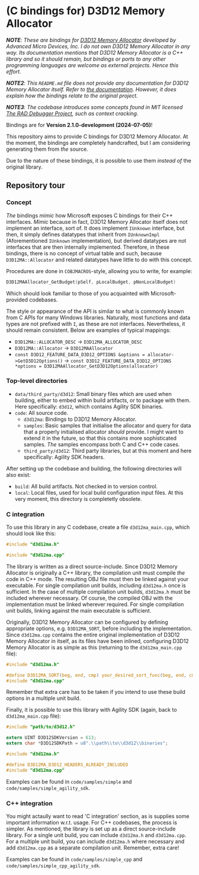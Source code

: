 # (C bindings for) D3D12 Memory Allocator

_**NOTE**: These are bindings for [D3D12 Memory Allocator](https://github.com/GPUOpen-LibrariesAndSDKs/D3D12MemoryAllocator)
developed by Advanced Micro Devices, Inc. I do not own D3D12 Memory Allocator
in any way. Its documentation mentions that D3D12 Memory Allocator is a C++
library and so it should remain, but bindings or ports to any other programming
languages are welcome as external projects. Hence this effort._

_**NOTE2**: This `README.md` file does not provide any documentation for D3D12
Memory Allocator itself. Refer to [the documentation](https://gpuopen-librariesandsdks.github.io/D3D12MemoryAllocator/html/).
However, it does explain how the bindings relate to the original project._

_**NOTE3**: The codebase introduces some concepts found in MIT licensed
[The RAD Debugger Project](https://github.com/EpicGamesExt/raddebugger), such
as context cracking._

Bindings are for **Version 2.1.0-development (2024-07-05)**!

This repository aims to provide C bindings for D3D12 Memory Allocator. At the
moment, the bindings are completely handcrafted, but I am considering
generating them from _the_ source.

Due to the nature of these bindings, it is possible to use them _instead of_
the original library.

## Repository tour

### Concept

_The_ bindings _mimic_ how Microsoft exposes C bindings for their C++ interfaces.
_Mimic_ because in fact, D3D12 Memory Allocator itself does not implement an
interface, sort of. It does implement `IUnknown` interface, but then, it
simply defines datatypes that inherit from `IUnknownImpl` (Aforementioned
`IUnknown` implementation), but derived datatypes are not interfaces that are
then internally implemented. Therefore, in these bindings, there is no concept
of virtual table and such, because `D3D12MA::Allocator` and related datatypes
have little to do with this concept.

Procedures are done in `COBJMACROS`-style, allowing you to write, for example:
```c
D3D12MAAllocator_GetBudget(pSelf, pLocalBudget, pNonLocalBudget)
```
Which should look familiar to those of you acquainted with Microsoft-provided
codebases.

The style or appearance of the API is similar to what is commonly known from C
APIs for many Windows libraries. Naturally, most functions and data types are
not prefixed with `I`, as these are not interfaces. Nevertheless, it should
remain consistent. Below are examples of typical mappings:
- `D3D12MA::ALLOCATOR_DESC` → `D3D12MA_ALLOCATOR_DESC`
- `D3D12MA::Allocator` → `D3D12MAAllocator`
- `const D3D12_FEATURE_DATA_D3D12_OPTIONS &options = allocator->GetD3D12Options()` → `const D3D12_FEATURE_DATA_D3D12_OPTIONS *options = D3D12MAAllocator_GetD3D12Options(allocator)`

### Top-level directories

- `data/third_party/d3d12`: Small binary files which are used when building,
  either to embed within build artifacts, or to package with them. Here
  specifically: `d3d12`, which contains Agility SDK binaries.
- `code`: All source code.
  - `d3d12ma`: Bindings to D3D12 Memory Allocator.
  - `samples`: Basic samples that initialise the allocator and query for data
    that a properly initialised allocator _should_ provide. I might want to
    extend it in the future, so that this contains more sophisticated samples.
    _The_ samples encompass both C and C++ code cases.
  - `third_party/d3d12`: Third party libraries, but at this moment and here
    specifically: Agility SDK headers.

After setting up the codebase and building, the following directories will
also exist:

- `build`: All build artifacts. Not checked in to version control.
- `local`: Local files, used for local build configuration input files.
  At this very moment, this directory is completetly obsolete.

### C integration

To use this library in any C codebase, create a file `d3d12ma_main.cpp`, which
should look like this:
```c
#include "d3d12ma.h"

#include "d3d12ma.cpp"
```
The library is written as a direct source-include. Since D3D12 Memory Allocator
is originally a C++ library, the compilation unit must compile _the_ code in
C++ mode. The resulting OBJ file must then be linked against your executable.
For single compilation unit builds, including `d3d12ma.h` once is sufficient.
In the case of multiple compilation unit builds, `d3d12ma.h` must be included
wherever necessary. Of course, the compiled OBJ with the implementation must be
linked wherever required. For single compilation unit builds, linking against
the main executable is sufficient.

Originally, D3D12 Memory Allocator can be configured by defining appropriate
options, e.g. `D3D12MA_SORT`, before including the implementation. Since
`d3d12ma.cpp` contains the entire original implementation of D3D12 Memory
Allocator in itself, as its files have been inlined, configuring D3D12 Memory
Allocator is as simple as this (returning to the `d3d12ma_main.cpp` file):
```c
#include "d3d12ma.h"

#define D3D12MA_SORT(beg, end, cmp) your_desired_sort_func(beg, end, cmp)
#include "d3d12ma.cpp"
```
Remember that extra care has to be taken if you intend to use these build
options in a multiple unit build.

Finally, it is possible to use this library with Agility SDK (again, back to
`d3d12ma_main.cpp` file):
```c
#include "path/to/d3d12.h"

extern UINT D3D12SDKVersion = 613;
extern char *D3D12SDKPath = u8".\\path\\to\\d3d12\\binaries";

#include "d3d12ma.h"

#define D3D12MA_D3D12_HEADERS_ALREADY_INCLUDED
#include "d3d12ma.cpp"
```
Examples can be found in `code/samples/simple` and
`code/samples/simple_agility_sdk`.

### C++ integration

You might actaully want to read 'C integration' section, as is supplies some
important information w.r.t. usage. For C++ codebases, the process is simpler.
As mentioned, the library is set up as a direct source-include library. For a
single unit build, you can include `d3d12ma.h` and `d3d12ma.cpp`. For a
multiple unit build, you can include `d3d12ma.h` where necessary and add
`d3d12ma.cpp` as a separate compilation unit. Remember, extra care!

Examples can be found in `code/samples/simple_cpp` and
`code/samples/simple_cpp_agility_sdk`.
